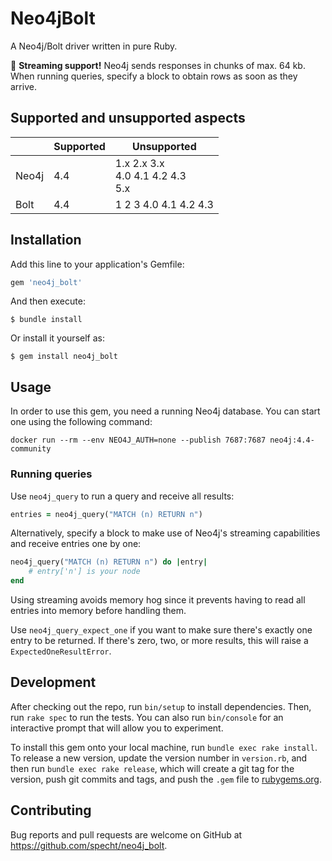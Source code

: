 # Neo4jBolt

A Neo4j/Bolt driver written in pure Ruby.

🚀 **Streaming support!** Neo4j sends responses in chunks of max. 64 kb. When running queries, specify a block to obtain rows as soon as they arrive.

## Supported and unsupported aspects

|  | Supported | Unsupported |
|-|-|-
| Neo4j | 4.4 | 1.x 2.x 3.x <br /> 4.0 4.1 4.2 4.3 <br /> 5.x |
| Bolt | 4.4 | 1 2 3 4.0 4.1 4.2 4.3 |


## Installation

Add this line to your application's Gemfile:

```ruby
gem 'neo4j_bolt'
```

And then execute:

    $ bundle install

Or install it yourself as:

    $ gem install neo4j_bolt

## Usage

In order to use this gem, you need a running Neo4j database. You can start one using the following command:

```
docker run --rm --env NEO4J_AUTH=none --publish 7687:7687 neo4j:4.4-community
```

### Running queries

Use `neo4j_query` to run a query and receive all results:

```ruby
entries = neo4j_query("MATCH (n) RETURN n")
```
Alternatively, specify a block to make use of Neo4j's streaming capabilities and receive entries one by one:

```ruby
neo4j_query("MATCH (n) RETURN n") do |entry|
    # entry['n'] is your node
end
```
Using streaming avoids memory hog since it prevents having to read all entries into memory before handling them.

Use `neo4j_query_expect_one` if you want to make sure there's exactly one entry to be returned. If there's zero, two, or more results, this will raise a `ExpectedOneResultError`.

## Development

After checking out the repo, run `bin/setup` to install dependencies. Then, run `rake spec` to run the tests. You can also run `bin/console` for an interactive prompt that will allow you to experiment.

To install this gem onto your local machine, run `bundle exec rake install`. To release a new version, update the version number in `version.rb`, and then run `bundle exec rake release`, which will create a git tag for the version, push git commits and tags, and push the `.gem` file to [rubygems.org](https://rubygems.org).

## Contributing

Bug reports and pull requests are welcome on GitHub at https://github.com/specht/neo4j_bolt.

